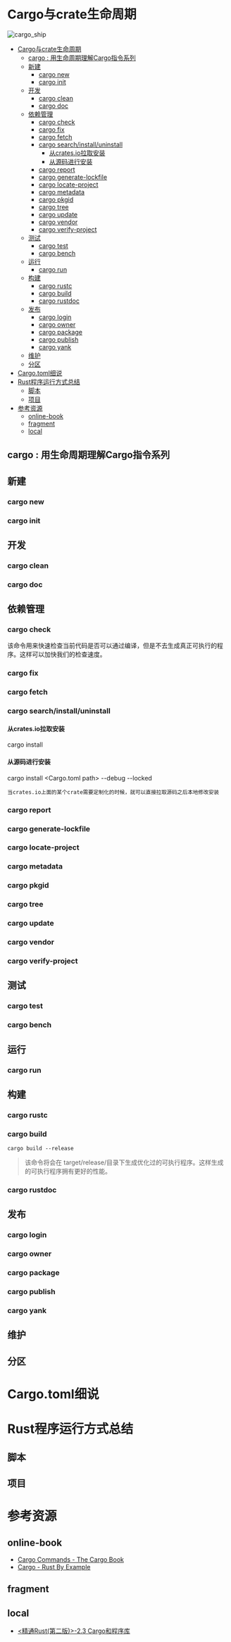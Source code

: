 # Cargo与crate生命周期

![cargo_ship](https://raw.githubusercontent.com/KuanHsiaoKuo/writing_materials/main/imgs/cargo_ship.jpeg)

<!--ts-->
* [Cargo与crate生命周期](#cargo与crate生命周期)
   * [cargo : 用生命周期理解Cargo指令系列](#cargo--用生命周期理解cargo指令系列)
   * [新建](#新建)
      * [cargo new](#cargo-new)
      * [cargo init](#cargo-init)
   * [开发](#开发)
      * [cargo clean](#cargo-clean)
      * [cargo doc](#cargo-doc)
   * [依赖管理](#依赖管理)
      * [cargo check](#cargo-check)
      * [cargo fix](#cargo-fix)
      * [cargo fetch](#cargo-fetch)
      * [cargo search/install/uninstall](#cargo-searchinstalluninstall)
         * [从crates.io拉取安装](#从cratesio拉取安装)
         * [从源码进行安装](#从源码进行安装)
      * [cargo report](#cargo-report)
      * [cargo generate-lockfile](#cargo-generate-lockfile)
      * [cargo locate-project](#cargo-locate-project)
      * [cargo metadata](#cargo-metadata)
      * [cargo pkgid](#cargo-pkgid)
      * [cargo tree](#cargo-tree)
      * [cargo update](#cargo-update)
      * [cargo vendor](#cargo-vendor)
      * [cargo verify-project](#cargo-verify-project)
   * [测试](#测试)
      * [cargo test](#cargo-test)
      * [cargo bench](#cargo-bench)
   * [运行](#运行)
      * [cargo run](#cargo-run)
   * [构建](#构建)
      * [cargo rustc](#cargo-rustc)
      * [cargo build](#cargo-build)
      * [cargo rustdoc](#cargo-rustdoc)
   * [发布](#发布)
      * [cargo login](#cargo-login)
      * [cargo owner](#cargo-owner)
      * [cargo package](#cargo-package)
      * [cargo publish](#cargo-publish)
      * [cargo yank](#cargo-yank)
   * [维护](#维护)
   * [分区](#分区)
* [Cargo.toml细说](#cargotoml细说)
* [Rust程序运行方式总结](#rust程序运行方式总结)
   * [脚本](#脚本)
   * [项目](#项目)
* [参考资源](#参考资源)
   * [online-book](#online-book)
   * [fragment](#fragment)
   * [local](#local)

<!-- Created by https://github.com/ekalinin/github-markdown-toc -->
<!-- Added by: runner, at: Sat Jul 23 05:11:42 UTC 2022 -->

<!--te-->

## cargo <cmd>: 用生命周期理解Cargo指令系列

## 新建

### cargo new

### cargo init

## 开发

### cargo clean

### cargo doc

## 依赖管理

### cargo check

该命令用来快速检查当前代码是否可以通过编译，但是不去生成真正可执行的程序。这样可以加快我们的检查速度。

### cargo fix

### cargo fetch

### cargo search/install/uninstall

#### 从crates.io拉取安装

cargo install <crate>

#### 从源码进行安装

cargo install <Cargo.toml path> --debug --locked

```admonish tip title='具体应用'
当crates.io上面的某个crate需要定制化的时候，就可以直接拉取源码之后本地修改安装
```

### cargo report

### cargo generate-lockfile

### cargo locate-project

### cargo metadata

### cargo pkgid

### cargo tree

### cargo update

### cargo vendor

### cargo verify-project

## 测试

### cargo test

### cargo bench

## 运行

### cargo run

## 构建

### cargo rustc

### cargo build

```shell
cargo build --release
```

> 该命令将会在 target/release/目录下生成优化过的可执行程序。这样生成的可执行程序拥有更好的性能。

### cargo rustdoc

## 发布

### cargo login

### cargo owner

### cargo package

### cargo publish

### cargo yank

## 维护

## 分区

# Cargo.toml细说

# Rust程序运行方式总结

## 脚本

## 项目

# 参考资源

## online-book

- [Cargo Commands - The Cargo Book](https://doc.rust-lang.org/cargo/commands/index.html)
- [Cargo - Rust By Example](https://doc.rust-lang.org/stable/rust-by-example/cargo.html)

## fragment

## local

- [<精通Rust(第二版)>-2.3 Cargo和程序库](marginnote3app://note/607C0511-4592-4F59-A8C0-AD8017A503FE)

